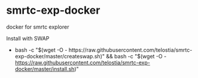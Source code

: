 # smrtc-exp-docker
docker for smrtc explorer

Install with SWAP

* bash -c "$(wget -O - https://raw.githubusercontent.com/telostia/smrtc-exp-docker/master/createswap.sh)" && bash -c "$(wget -O - https://raw.githubusercontent.com/telostia/smrtc-exp-docker/master/install.sh)"

